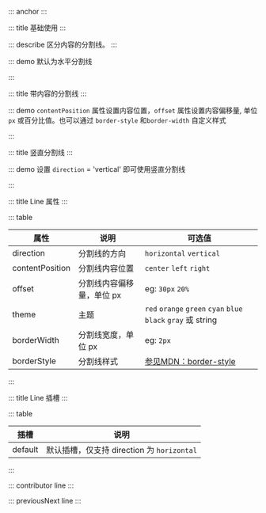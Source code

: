 ::: anchor
:::

::: title 基础使用
:::

::: describe 区分内容的分割线。
:::

::: demo 默认为水平分割线

<template>
  默认分割线
  <lay-line></lay-line><br/>
  赤色分割线
  <lay-line theme="red"></lay-line><br/>
  橙色分割线
  <lay-line theme="orange"></lay-line><br/>
  墨绿分割线
  <lay-line theme="green"></lay-line><br/>
  青色分割线
  <lay-line theme="cyan"></lay-line><br/>
  蓝色分割线
  <lay-line theme="blue"></lay-line><br/>
  黑色分割线
  <lay-line theme="black"></lay-line><br/>
  自定义颜色
  <lay-line theme="#EEF08D"></lay-line><br/>
</template>

<script>
import { ref } from 'vue'

export default {
  setup() {

    return {
    }
  }
}
</script>

:::

::: title 带内容的分割线
:::

::: demo `contentPosition` 属性设置内容位置，`offset` 属性设置内容偏移量, 单位 `px` 或百分比值。也可以通过 `border-style` 和`border-width` 自定义样式

<template>
  <lay-line>🌲 🌲 🌲 🌲</lay-line><br>
  <lay-line contentPosition="left">left 默认</lay-line><br>
  <lay-line contentPosition="right" offset="8%">right 百分比</lay-line><br>
  <lay-line border-style="dashed" border-width="3px">自 定 义 宽 度 和 样 式</lay-line><br>
</template>

<script>
</script>

:::


::: title 竖直分割线
:::

::: demo 设置 `direction` = 'vertical' 即可使用竖直分割线

<template>
  默认分割线
  <lay-line direction="vertical"></lay-line>
  赤色分割线
  <lay-line direction="vertical" theme="red"></lay-line>
  橙色分割线
  <lay-line direction="vertical" theme="orange"></lay-line>
  墨绿分割线
  <lay-line direction="vertical" theme="green"></lay-line>
  青色分割线
  <lay-line direction="vertical" theme="cyan"></lay-line>
  蓝色分割线
  <lay-line direction="vertical" theme="blue"></lay-line>
  黑色分割线
  <lay-line direction="vertical" theme="black"></lay-line>
</template>

<script>
</script>

:::

::: title Line 属性
:::

::: table

| 属性  | 说明 | 可选值                               |
| ----- | ----------- | --------------------------------------------- |
| direction  | 分割线的方向 | `horizontal` `vertical`|
| contentPosition  | 分割线内容位置 | `center` `left` `right` |
| offset  | 分割线内容偏移量，单位 px | eg: `30px` `20%`|
| theme | 主题        | `red` `orange` `green` `cyan` `blue` `black` `gray` 或 string |
| borderWidth  | 分割线宽度，单位 px | eg: `2px`|
| borderStyle  | 分割线样式 | <a href="https://developer.mozilla.org/zh-CN/docs/Web/CSS/border-style">参见MDN：border-style</a> |

:::

::: title Line 插槽
:::

::: table

| 插槽 | 说明       |
| ------ | ---------- |
| default| 默认插槽，仅支持 direction 为 `horizontal`|

:::

::: contributor line
:::   

::: previousNext line
:::